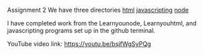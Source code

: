 Assignment 2 
We have three directories
   [html](html)
   [javascripting](javascripting)
   [node](node)


I have completed work from the Learnyounode, Learnyouhtml, and javascripting programs set up in the github terminal. 
 

YouTube video link: https://youtu.be/bsjfWgSyPQg
